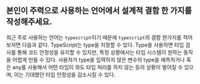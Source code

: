 ## 본인이 주력으로 사용하는 언어에서 설계적 결함 한 가지를 작성해주세요.

최근 주로 사용하는 언어는 `typescript`이기 때문에 `typescript`의 결함 한가지를 적어보자면 다음과 같다.
TypeScript는 type을 지정할 수 있다.
Type을 사용하면 타입 검사를 통해 코드 안정성을 유지할 수 있지만, 특정 상황에서는 타입 시스템이 원하는 동작을 어렵게 만들 수 있다. 
사용자가 type을 입력하지 않은 변수의 type을 예측하거나 혹은 any를 사용해서 어떤 타입이 와도 타입 처리를 하지 않는 등의 상황이 벌어질 수 있으며, 이는 기대했던 타입 안정성을 감소시킬 수 있다.
